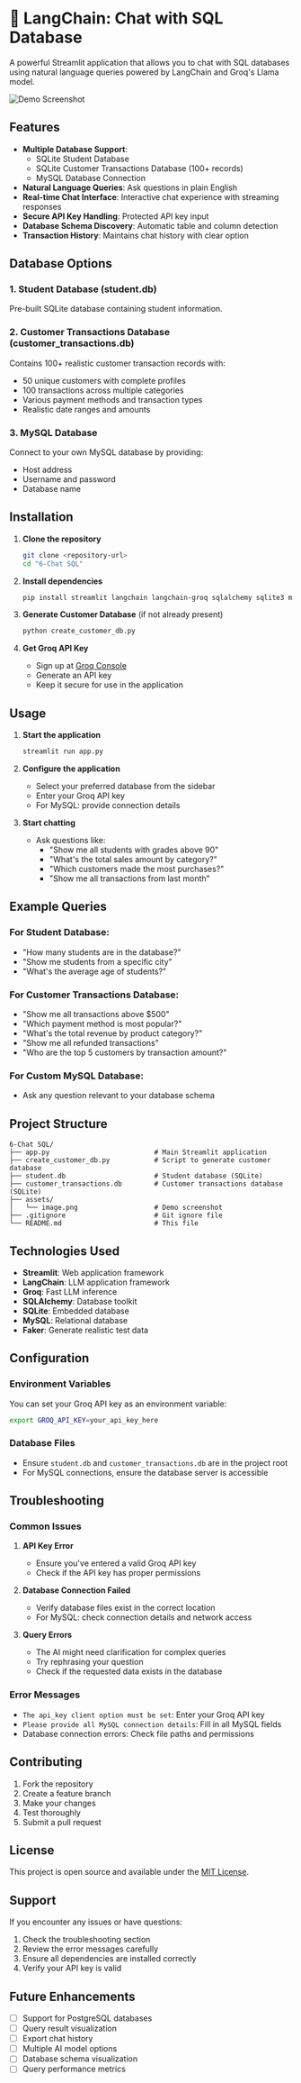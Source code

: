 # 🦜 LangChain: Chat with SQL Database

A powerful Streamlit application that allows you to chat with SQL databases using natural language queries powered by LangChain and Groq's Llama model.

![Demo Screenshot](assets/image.png)

## Features

- **Multiple Database Support**: 
  - SQLite Student Database
  - SQLite Customer Transactions Database (100+ records)
  - MySQL Database Connection
- **Natural Language Queries**: Ask questions in plain English
- **Real-time Chat Interface**: Interactive chat experience with streaming responses
- **Secure API Key Handling**: Protected API key input
- **Database Schema Discovery**: Automatic table and column detection
- **Transaction History**: Maintains chat history with clear option

## Database Options

### 1. Student Database (student.db)
Pre-built SQLite database containing student information.

### 2. Customer Transactions Database (customer_transactions.db)
Contains 100+ realistic customer transaction records with:
- 50 unique customers with complete profiles
- 100 transactions across multiple categories
- Various payment methods and transaction types
- Realistic date ranges and amounts

### 3. MySQL Database
Connect to your own MySQL database by providing:
- Host address
- Username and password
- Database name

## Installation

1. **Clone the repository**
   ```bash
   git clone <repository-url>
   cd "6-Chat SQL"
   ```

2. **Install dependencies**
   ```bash
   pip install streamlit langchain langchain-groq sqlalchemy sqlite3 mysql-connector-python faker pathlib
   ```

3. **Generate Customer Database** (if not already present)
   ```bash
   python create_customer_db.py
   ```

4. **Get Groq API Key**
   - Sign up at [Groq Console](https://console.groq.com/)
   - Generate an API key
   - Keep it secure for use in the application

## Usage

1. **Start the application**
   ```bash
   streamlit run app.py
   ```

2. **Configure the application**
   - Select your preferred database from the sidebar
   - Enter your Groq API key
   - For MySQL: provide connection details

3. **Start chatting**
   - Ask questions like:
     - "Show me all students with grades above 90"
     - "What's the total sales amount by category?"
     - "Which customers made the most purchases?"
     - "Show me all transactions from last month"

## Example Queries

### For Student Database:
- "How many students are in the database?"
- "Show me students from a specific city"
- "What's the average age of students?"

### For Customer Transactions Database:
- "Show me all transactions above $500"
- "Which payment method is most popular?"
- "What's the total revenue by product category?"
- "Show me all refunded transactions"
- "Who are the top 5 customers by transaction amount?"

### For Custom MySQL Database:
- Ask any question relevant to your database schema

## Project Structure

```
6-Chat SQL/
├── app.py                          # Main Streamlit application
├── create_customer_db.py           # Script to generate customer database
├── student.db                      # Student database (SQLite)
├── customer_transactions.db        # Customer transactions database (SQLite)
├── assets/
│   └── image.png                   # Demo screenshot
├── .gitignore                      # Git ignore file
└── README.md                       # This file
```

## Technologies Used

- **Streamlit**: Web application framework
- **LangChain**: LLM application framework
- **Groq**: Fast LLM inference
- **SQLAlchemy**: Database toolkit
- **SQLite**: Embedded database
- **MySQL**: Relational database
- **Faker**: Generate realistic test data

## Configuration

### Environment Variables
You can set your Groq API key as an environment variable:
```bash
export GROQ_API_KEY=your_api_key_here
```

### Database Files
- Ensure `student.db` and `customer_transactions.db` are in the project root
- For MySQL connections, ensure the database server is accessible

## Troubleshooting

### Common Issues

1. **API Key Error**
   - Ensure you've entered a valid Groq API key
   - Check if the API key has proper permissions

2. **Database Connection Failed**
   - Verify database files exist in the correct location
   - For MySQL: check connection details and network access

3. **Query Errors**
   - The AI might need clarification for complex queries
   - Try rephrasing your question
   - Check if the requested data exists in the database

### Error Messages
- `The api_key client option must be set`: Enter your Groq API key
- `Please provide all MySQL connection details`: Fill in all MySQL fields
- Database connection errors: Check file paths and permissions

## Contributing

1. Fork the repository
2. Create a feature branch
3. Make your changes
4. Test thoroughly
5. Submit a pull request

## License

This project is open source and available under the [MIT License](LICENSE).

## Support

If you encounter any issues or have questions:
1. Check the troubleshooting section
2. Review the error messages carefully
3. Ensure all dependencies are installed correctly
4. Verify your API key is valid

## Future Enhancements

- [ ] Support for PostgreSQL databases
- [ ] Query result visualization
- [ ] Export chat history
- [ ] Multiple AI model options
- [ ] Database schema visualization
- [ ] Query performance metrics
